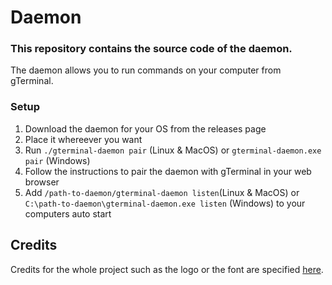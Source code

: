 # Daemon

### This repository contains the source code of the daemon.

The daemon allows you to run commands on your computer from gTerminal.

### Setup
1. Download the daemon for your OS from the releases page
2. Place it whereever you want
3. Run `./gterminal-daemon pair` (Linux & MacOS) or `gterminal-daemon.exe pair` (Windows)
4. Follow the instructions to pair the daemon with gTerminal in your web browser
5. Add `/path-to-daemon/gterminal-daemon listen`(Linux & MacOS) or `C:\path-to-daemon\gterminal-daemon.exe listen` (Windows) to your computers auto start

## Credits

Credits for the whole project such as the logo or the font are specified [here](https://github.com/gTerminal-project/.github/).
